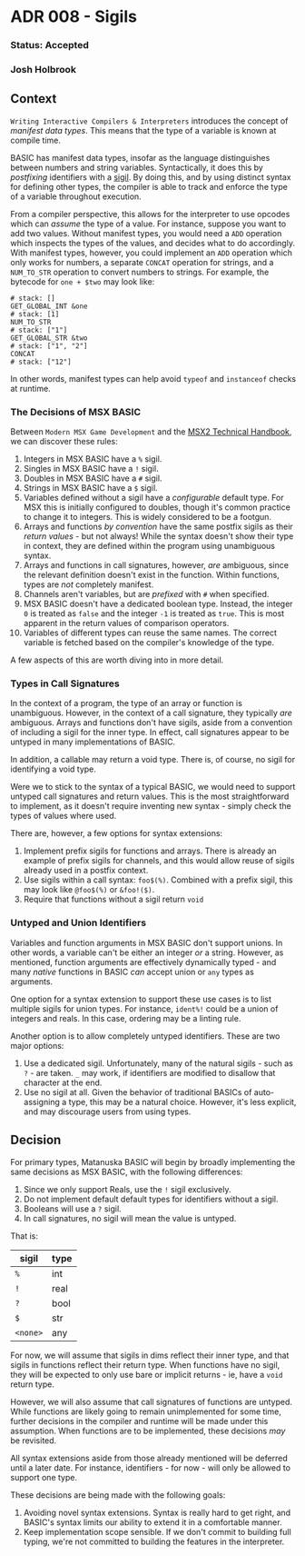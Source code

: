 # ADR 008 - Sigils
### Status: Accepted
### Josh Holbrook

## Context

`Writing Interactive Compilers & Interpreters` introduces the concept of
*manifest data types*. This means that the type of a variable is known at
compile time.

BASIC has manifest data types, insofar as the language distinguishes between
numbers and string variables. Syntactically, it does this by *postfixing*
identifiers with a [sigil](https://www.perl.com/article/on-sigils/). By doing
this, and by using distinct syntax for defining other types, the compiler is
able to track and enforce the type of a variable throughout execution.

From a compiler perspective, this allows for the interpreter to use opcodes
which can *assume* the type of a value. For instance, suppose you want to add
two values. Without manifest types, you would need a `ADD` operation which
inspects the types of the values, and decides what to do accordingly. With
manifest types, however, you could implement an `ADD` operation which only
works for numbers, a separate `CONCAT` operation for strings, and a
`NUM_TO_STR` operation to convert numbers to strings. For example, the bytecode
for `one + $two` may look like:

```
# stack: []
GET_GLOBAL_INT &one
# stack: [1]
NUM_TO_STR
# stack: ["1"]
GET_GLOBAL_STR &two
# stack: ["1", "2"]
CONCAT
# stack: ["12"]
```

In other words, manifest types can help avoid `typeof` and `instanceof` checks
at runtime.

### The Decisions of MSX BASIC

Between `Modern MSX Game Development` and the
[MSX2 Technical Handbook](https://konamiman.github.io/MSX2-Technical-Handbook/md/Chapter2.html),
we can discover these rules:

1. Integers in MSX BASIC have a `%` sigil.
2. Singles in MSX BASIC have a `!` sigil.
3. Doubles in MSX BASIC have a `#` sigil.
4. Strings in MSX BASIC have a `$` sigil.
5. Variables defined without a sigil have a *configurable* default type. For
   MSX this is initially configured to doubles, though it's common practice to
   change it to integers. This is widely considered to be a footgun.
6. Arrays and functions *by convention* have the same postfix sigils as their
   *return values* - but not always! While the syntax doesn't show their type
   in context, they are defined within the program using unambiguous syntax.
7. Arrays and functions in call signatures, however, *are* ambiguous, since
   the relevant definition doesn't exist in the function. Within functions,
   types are *not* completely manifest.
8. Channels aren't variables, but are *prefixed* with `#` when specified.
9. MSX BASIC doesn't have a dedicated boolean type. Instead, the integer `0`
   is treated as `false` and the integer `-1` is treated as `true`. This is
   most apparent in the return values of comparison operators.
10. Variables of different types can reuse the same names. The correct variable
   is fetched based on the compiler's knowledge of the type.

A few aspects of this are worth diving into in more detail.

### Types in Call Signatures

In the context of a program, the type of an array or function is unambiguous.
However, in the context of a call signature, they typically *are* ambiguous.
Arrays and functions don't have sigils, aside from a convention of including a
sigil for the inner type. In effect, call signatures appear to be untyped in
many implementations of BASIC.

In addition, a callable may return a void type. There is, of course, no
sigil for identifying a void type.

Were we to stick to the syntax of a typical BASIC, we would need to
support untyped call signatures and return values. This is the most
straightforward to implement, as it doesn't require inventing new syntax -
simply check the types of values where used.

There are, however, a few options for syntax extensions:

1. Implement prefix sigils for functions and arrays. There is already an
   example of prefix sigils for channels, and this would allow reuse of sigils
   already used in a postfix context.
2. Use sigils within a call syntax: `foo$(%)`. Combined with a prefix sigil,
   this may look like `@foo$(%)` or `&foo!($)`.
3. Require that functions without a sigil return `void`

### Untyped and Union Identifiers

Variables and function arguments in MSX BASIC don't support unions. In other
words, a variable can't be either an integer *or* a string. However, as
mentioned, function arguments are effectively dynamically typed - and many
*native* functions in BASIC *can* accept union or `any` types as arguments.

One option for a syntax extension to support these use cases is to list
multiple sigils for union types. For instance, `ident%!` could be a union of
integers and reals. In this case, ordering may be a linting rule.

Another option is to allow completely untyped identifiers. These are two major
options:

1. Use a dedicated sigil. Unfortunately, many of the natural sigils - such as
   `?` - are taken. `_` may work, if identifiers are modified to disallow that
   character at the end.
2. Use no sigil at all. Given the behavior of traditional BASICs of
   auto-assigning a type, this may be a natural choice. However, it's less
   explicit, and may discourage users from using types.

## Decision

For primary types, Matanuska BASIC will begin by broadly implementing the same
decisions as MSX BASIC, with the following differences:

1. Since we only support Reals, use the `!` sigil exclusively.
2. Do not implement default default types for identifiers without a sigil.
3. Booleans will use a `?` sigil.
4. In call signatures, no sigil will mean the value is untyped.

That is:

| sigil    | type |
|----------|------|
| `%`      | int  |
| `!`      | real |
| `?`      | bool |
| `$`      | str  |
| `<none>` | any  |

For now, we will assume that sigils in dims reflect their inner type, and
that sigils in functions reflect their return type. When functions have no
sigil, they will be expected to only use bare or implicit returns - ie, have
a `void` return type.

However, we will also assume that call signatures of functions are untyped.
While functions are likely going to remain unimplemented for some time, further
decisions in the compiler and runtime will be made under this assumption.
When functions are to be implemented, these decisions *may* be revisited.

All syntax extensions aside from those already mentioned will be deferred
until a later date. For instance, identifiers - for now - will only be allowed
to support one type.

These decisions are being made with the following goals:

1. Avoiding novel syntax extensions. Syntax is really hard to get right, and
   BASIC's syntax limits our ability to extend it in a comfortable manner.
2. Keep implementation scope sensible. If we don't commit to building full
   typing, we're not committed to building the features in the interpreter.
